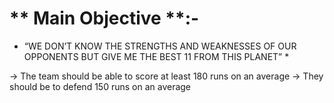 # ** Main Objective **:- 
* “WE DON’T KNOW THE STRENGTHS AND WEAKNESSES OF OUR OPPONENTS BUT GIVE ME THE BEST 11 FROM THIS PLANET” *

-> The team should be able to score at least 180 runs on an average
-> They should be to defend 150 runs on an average
